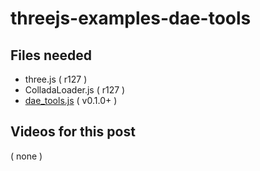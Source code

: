 # threejs-examples-dae-tools


## Files needed

* three.js  ( r127 )
* ColladaLoader.js ( r127 )
* [dae_tools.js](https://github.com/dustinpfister/test_threejs/tree/master/views/js/utils/dae_tools) ( v0.1.0+ )


## Videos for this post

( none )

